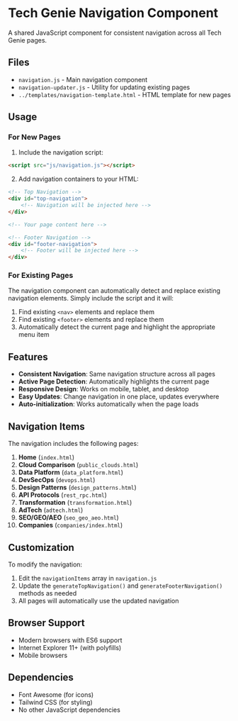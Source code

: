# Tech Genie Navigation Component

A shared JavaScript component for consistent navigation across all Tech Genie pages.

## Files

- `navigation.js` - Main navigation component
- `navigation-updater.js` - Utility for updating existing pages
- `../templates/navigation-template.html` - HTML template for new pages

## Usage

### For New Pages

1. Include the navigation script:
```html
<script src="js/navigation.js"></script>
```

2. Add navigation containers to your HTML:
```html
<!-- Top Navigation -->
<div id="top-navigation">
    <!-- Navigation will be injected here -->
</div>

<!-- Your page content here -->

<!-- Footer Navigation -->
<div id="footer-navigation">
    <!-- Footer will be injected here -->
</div>
```

### For Existing Pages

The navigation component can automatically detect and replace existing navigation elements. Simply include the script and it will:

1. Find existing `<nav>` elements and replace them
2. Find existing `<footer>` elements and replace them
3. Automatically detect the current page and highlight the appropriate menu item

## Features

- **Consistent Navigation**: Same navigation structure across all pages
- **Active Page Detection**: Automatically highlights the current page
- **Responsive Design**: Works on mobile, tablet, and desktop
- **Easy Updates**: Change navigation in one place, updates everywhere
- **Auto-initialization**: Works automatically when the page loads

## Navigation Items

The navigation includes the following pages:

1. **Home** (`index.html`)
2. **Cloud Comparison** (`public_clouds.html`)
3. **Data Platform** (`data_platform.html`)
4. **DevSecOps** (`devops.html`)
5. **Design Patterns** (`design_patterns.html`)
6. **API Protocols** (`rest_rpc.html`)
7. **Transformation** (`transformation.html`)
8. **AdTech** (`adtech.html`)
9. **SEO/GEO/AEO** (`seo_geo_aeo.html`)
10. **Companies** (`companies/index.html`)

## Customization

To modify the navigation:

1. Edit the `navigationItems` array in `navigation.js`
2. Update the `generateTopNavigation()` and `generateFooterNavigation()` methods as needed
3. All pages will automatically use the updated navigation

## Browser Support

- Modern browsers with ES6 support
- Internet Explorer 11+ (with polyfills)
- Mobile browsers

## Dependencies

- Font Awesome (for icons)
- Tailwind CSS (for styling)
- No other JavaScript dependencies
